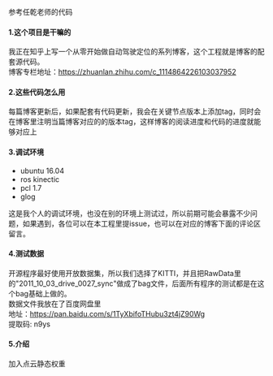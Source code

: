 参考任乾老师的代码

#### 1.这个项目是干嘛的
我正在知乎上写一个从零开始做自动驾驶定位的系列博客，这个工程就是博客的配套源代码。  
博客专栏地址：https://zhuanlan.zhihu.com/c_1114864226103037952

#### 2.这些代码怎么用
每篇博客更新后，如果配套有代码更新，我会在关键节点版本上添加tag，同时会在博客里注明当篇博客对应的的版本tag，这样博客的阅读进度和代码的进度就能够对应上

#### 3.调试环境
- ubuntu 16.04
- ros kinectic
- pcl 1.7
- glog

这是我个人的调试环境，也没在别的环境上测试过，所以前期可能会暴露不少问题，如果遇到，各位可以在本工程里提issue，也可以在对应的博客下面的评论区留言。

#### 4.测试数据
开源程序最好使用开放数据集，所以我们选择了KITTI，并且把RawData里的"2011_10_03_drive_0027_sync"做成了bag文件，后面所有程序的测试都是在这个bag基础上做的。    
数据文件我放在了百度网盘里   
地址：https://pan.baidu.com/s/1TyXbifoTHubu3zt4jZ90Wg   
提取码: n9ys

#### 5.介绍
加入点云静态权重
